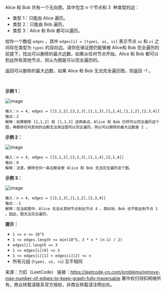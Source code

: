 Alice 和 Bob 共有一个无向图，其中包含 n 个节点和 3  种类型的边：

* 类型 1：只能由 Alice 遍历。
* 类型 2：只能由 Bob 遍历。
* 类型 3：Alice 和 Bob 都可以遍历。

给你一个数组 ```edges``` ，其中 ```edges[i] = [typei, ui, vi]``` 表示节点 ```ui``` 和 ```vi``` 之间存在类型为 ```typei``` 的双向边。请你在保证图仍能够被 Alice和 Bob 完全遍历的前提下，找出可以删除的最大边数。如果从任何节点开始，Alice 和 Bob 都可以到达所有其他节点，则认为图是可以完全遍历的。

返回可以删除的最大边数，如果 Alice 和 Bob 无法完全遍历图，则返回 -1 。

 

**示例 1：**

![image](https://github.com/Zhenghao-Liu/LeetCode_problem-and-solution/blob/master/1579.保证图可完全遍历/5510ex1.png)
```
输入：n = 4, edges = [[3,1,2],[3,2,3],[1,1,3],[1,2,4],[1,1,2],[2,3,4]]
输出：2
解释：如果删除 [1,1,2] 和 [1,1,3] 这两条边，Alice 和 Bob 仍然可以完全遍历这个图。再删除任何其他的边都无法保证图可以完全遍历。所以可以删除的最大边数是 2 。
```
**示例 2：**

![image](https://github.com/Zhenghao-Liu/LeetCode_problem-and-solution/blob/master/1579.保证图可完全遍历/5510ex2.png)
```
输入：n = 4, edges = [[3,1,2],[3,2,3],[1,1,4],[2,1,4]]
输出：0
解释：注意，删除任何一条边都会使 Alice 和 Bob 无法完全遍历这个图。
```
**示例 3：**

![image](https://github.com/Zhenghao-Liu/LeetCode_problem-and-solution/blob/master/1579.保证图可完全遍历/5510ex3.png)
```
输入：n = 4, edges = [[3,2,3],[1,1,2],[2,3,4]]
输出：-1
解释：在当前图中，Alice 无法从其他节点到达节点 4 。类似地，Bob 也不能达到节点 1 。因此，图无法完全遍历。
```

**提示：**

* ```1 <= n <= 10^5```
* ```1 <= edges.length <= min(10^5, 3 * n * (n-1) / 2)```
* ```edges[i].length == 3```
* ```1 <= edges[i][0] <= 3```
* ```1 <= edges[i][1] < edges[i][2] <= n```
* 所有元组 (```typei, ui, vi```) 互不相同

来源：力扣（LeetCode）
链接：https://leetcode-cn.com/problems/remove-max-number-of-edges-to-keep-graph-fully-traversable
著作权归领扣网络所有。商业转载请联系官方授权，非商业转载请注明出处。
